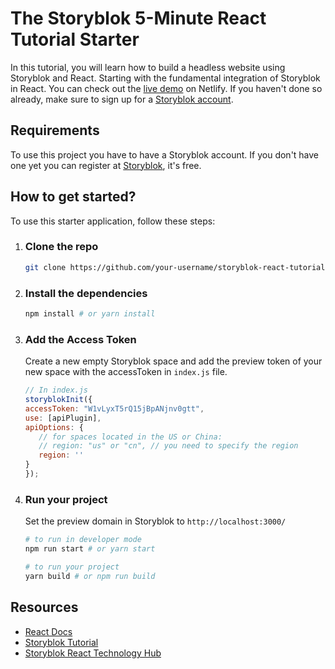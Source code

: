 # The Storyblok 5-Minute React Tutorial Starter

In this tutorial, you will learn how to build a headless website using Storyblok and React. Starting with the fundamental integration of Storyblok in React. You can check out the [live demo]() on Netlify.  If you haven't done so already, make sure to sign up for a [Storyblok account](https://app.storyblok.com/#/me/spaces).

## Requirements
To use this project you have to have a Storyblok account. If you don't have one yet you can register at [Storyblok](https://www.storyblok.com/), it's free.

## How to get started?

To use this starter application, follow these steps:

1. ### Clone the repo

   ```bash
   git clone https://github.com/your-username/storyblok-react-tutorial-starter.git
   ```

2. ### Install the dependencies 
   ```bash
   npm install # or yarn install
   ```

3. ### Add the Access Token
    Create a new empty Storyblok space and add the preview token of your new space with the accessToken in `index.js` file.
   
   ```javascript
   // In index.js
   storyblokInit({
   accessToken: "W1vLyxT5rQ15jBpANjnv0gtt",
   use: [apiPlugin],
   apiOptions: {
      // for spaces located in the US or China:
      // region: "us" or "cn", // you need to specify the region
      region: ''
   }
   });
   ```

4. ### Run your project 
   Set the preview domain in Storyblok to `http://localhost:3000/`
    ```bash
    # to run in developer mode
    npm run start # or yarn start
    ```
   
   ```bash
   # to run your project 
   yarn build # or npm run build 
   ```

## Resources
- [React Docs](https://reactjs.org/docs/getting-started.html)
- [Storyblok Tutorial](https://www.storyblok.com/tp/add-a-headless-cms-to-react-in-5-minutes)
- [Storyblok React Technology Hub](https://www.storyblok.com/technologies#react)